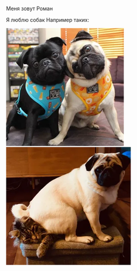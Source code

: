 
Меня зовут Роман

Я люблю собак
Например таких:

![Alt text](%D0%BC%D0%BE%D0%BF%D1%81.webp)![Alt text](%D1%8C%D1%89.webp)
